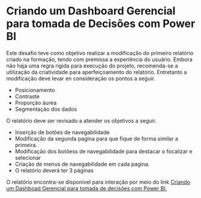 # Criando um Dashboard Gerencial para tomada de Decisões com Power BI

Este desafio teve como objetivo realizar a modificação do primeiro relatório criado na formação, tendo com premissa a experiência do usuário. Embora não haja uma regra rigida para execução do projeto, recomenda-se a utilização da criatividade para aperfeiçoamento do relatório. Entretanto a modificação deve levar en consideração os pontos a seguir.

- Posicionamento
- Contraste
- Proporção áurea
- Segmentação dos dados

O relatório deve ser revisado a atender os objetivos a seguir.

- Inserção de botões de navegabilidade
- Modificação da segunda pagina para que fique de forma similar a primeira.
- Modificação dos botõess de navegabilidade para destacar o focalizar e selecionar
- Criação de menus de navegabilidade em cada pagina.
- O relatório deverá ter 3 páginas

O relatório encontra-se disponível para interação por meio do link [Criando um Dashboad Gerencial para tomada de decisões com Power BI.](https://app.powerbi.com/view?r=eyJrIjoiMWQwMmI5NDctZGNhNC00MDcxLWFjM2MtZGM2YzgwNDc1Y2RkIiwidCI6IjMxMTU3MGI0LTFhYmMtNGRmZS05NjgzLTFlNGQ4ZDZmOGExNiJ9&pageName=ReportSection)
